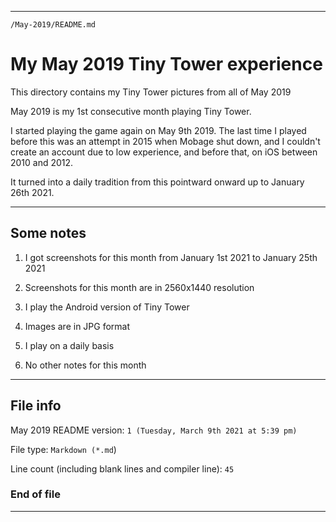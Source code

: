 
***

`/May-2019/README.md`

# My May 2019 Tiny Tower experience

This directory contains my Tiny Tower pictures from all of May 2019

May 2019 is my 1st consecutive month playing Tiny Tower.

I started playing the game again on May 9th 2019. The last time I played before this was an attempt in 2015 when Mobage shut down, and I couldn't create an account due to low experience, and before that, on iOS between 2010 and 2012.

It turned into a daily tradition from this pointward onward up to January 26th 2021.

***

## Some notes

1. I got screenshots for this month from January 1st 2021 to January 25th 2021

2. Screenshots for this month are in 2560x1440 resolution

3. I play the Android version of Tiny Tower

4. Images are in JPG format

5. I play on a daily basis

6. No other notes for this month

***

## File info

May 2019 README version: `1 (Tuesday, March 9th 2021 at 5:39 pm)`

File type: `Markdown (*.md`)

Line count (including blank lines and compiler line): `45`

### End of file

***
